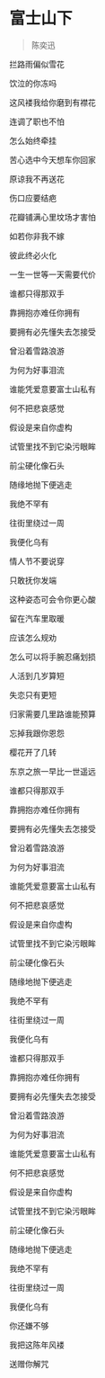 # 富士山下
> 陈奕迅

拦路雨偏似雪花

饮泣的你冻吗

这风褛我给你磨到有襟花

连调了职也不怕

怎么始终牵挂

苦心选中今天想车你回家

原谅我不再送花

伤口应要结疤

花瓣铺满心里坟场才害怕

如若你非我不嫁

彼此终必火化

一生一世等一天需要代价

谁都只得那双手

靠拥抱亦难任你拥有

要拥有必先懂失去怎接受

曾沿着雪路浪游

为何为好事泪流

谁能凭爱意要富士山私有

何不把悲哀感觉

假设是来自你虚构

试管里找不到它染污眼眸

前尘硬化像石头

随缘地抛下便逃走

我绝不罕有

往街里绕过一周

我便化乌有

情人节不要说穿

只敢抚你发端

这种姿态可会令你更心酸

留在汽车里取暖

应该怎么规劝

怎么可以将手腕忍痛划损

人活到几岁算短

失恋只有更短

归家需要几里路谁能预算

忘掉我跟你恩怨

樱花开了几转

东京之旅一早比一世遥远

谁都只得那双手

靠拥抱亦难任你拥有

要拥有必先懂失去怎接受

曾沿着雪路浪游

为何为好事泪流

谁能凭爱意要富士山私有

何不把悲哀感觉

假设是来自你虚构

试管里找不到它染污眼眸

前尘硬化像石头

随缘地抛下便逃走

我绝不罕有

往街里绕过一周

我便化乌有

谁都只得那双手

靠拥抱亦难任你拥有

要拥有必先懂失去怎接受

曾沿着雪路浪游

为何为好事泪流

谁能凭爱意要富士山私有

何不把悲哀感觉

假设是来自你虚构

试管里找不到它染污眼眸

前尘硬化像石头

随缘地抛下便逃走

我绝不罕有

往街里绕过一周

我便化乌有

你还嫌不够

我把这陈年风褛

送赠你解咒